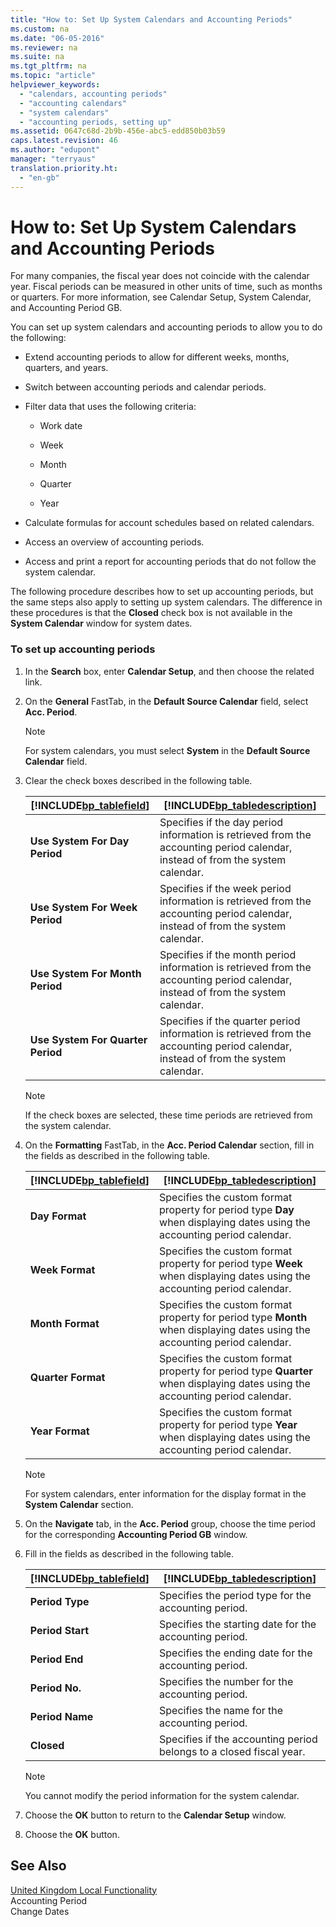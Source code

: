 ```yaml
---
title: "How to: Set Up System Calendars and Accounting Periods"
ms.custom: na
ms.date: "06-05-2016"
ms.reviewer: na
ms.suite: na
ms.tgt_pltfrm: na
ms.topic: "article"
helpviewer_keywords: 
  - "calendars, accounting periods"
  - "accounting calendars"
  - "system calendars"
  - "accounting periods, setting up"
ms.assetid: 0647c68d-2b9b-456e-abc5-edd850b03b59
caps.latest.revision: 46
ms.author: "edupont"
manager: "terryaus"
translation.priority.ht: 
  - "en-gb"
---
```

# How to: Set Up System Calendars and Accounting Periods
For many companies, the fiscal year does not coincide with the calendar year. Fiscal periods can be measured in other units of time, such as months or quarters. For more information, see Calendar Setup, System Calendar, and Accounting Period GB.  
  
 You can set up system calendars and accounting periods to allow you to do the following:  
  
-   Extend accounting periods to allow for different weeks, months, quarters, and years.  
  
-   Switch between accounting periods and calendar periods.  
  
-   Filter data that uses the following criteria:  
  
    -   Work date  
  
    -   Week  
  
    -   Month  
  
    -   Quarter  
  
    -   Year  
  
-   Calculate formulas for account schedules based on related calendars.  
  
-   Access an overview of accounting periods.  
  
-   Access and print a report for accounting periods that do not follow the system calendar.  
  
 The following procedure describes how to set up accounting periods, but the same steps also apply to setting up system calendars. The difference in these procedures is that the **Closed** check box is not available in the **System Calendar** window for system dates.  
  
### To set up accounting periods  
  
1.  In the **Search** box, enter **Calendar Setup**, and then choose the related link.  
  
2.  On the **General** FastTab, in the **Default Source Calendar** field, select **Acc. Period**.  
  
    > [!NOTE]  
    >  For system calendars, you must select **System** in the **Default Source Calendar** field.  
  
3.  Clear the check boxes described in the following table.  
  
    |[!INCLUDE[bp_tablefield](../../ApplicationDesign/includes/bp_tablefield_md.md)]|[!INCLUDE[bp_tabledescription](../../ApplicationDesign/includes/bp_tabledescription_md.md)]|  
    |---------------------------------|---------------------------------------|  
    |**Use System For Day Period**|Specifies if the day period information is retrieved from the accounting period calendar, instead of from the system calendar.|  
    |**Use System For Week Period**|Specifies if the week period information is retrieved from the accounting period calendar, instead of from the system calendar.|  
    |**Use System For Month Period**|Specifies if the month period information is retrieved from the accounting period calendar, instead of from the system calendar.|  
    |**Use System For Quarter Period**|Specifies if the quarter period information is retrieved from the accounting period calendar, instead of from the system calendar.|  
  
    > [!NOTE]  
    >  If the check boxes are selected, these time periods are retrieved from the system calendar.  
  
4.  On the **Formatting** FastTab, in the **Acc. Period Calendar** section, fill in the fields as described in the following table.  
  
    |[!INCLUDE[bp_tablefield](../../ApplicationDesign/includes/bp_tablefield_md.md)]|[!INCLUDE[bp_tabledescription](../../ApplicationDesign/includes/bp_tabledescription_md.md)]|  
    |---------------------------------|---------------------------------------|  
    |**Day Format**|Specifies the custom format property for period type **Day** when displaying dates using the accounting period calendar.|  
    |**Week Format**|Specifies the custom format property for period type **Week** when displaying dates using the accounting period calendar.|  
    |**Month Format**|Specifies the custom format property for period type **Month** when displaying dates using the accounting period calendar.|  
    |**Quarter Format**|Specifies the custom format property for period type **Quarter** when displaying dates using the accounting period calendar.|  
    |**Year Format**|Specifies the custom format property for period type **Year** when displaying dates using the accounting period calendar.|  
  
    > [!NOTE]  
    >  For system calendars, enter information for the display format in the **System Calendar** section.  
  
5.  On the **Navigate** tab, in the **Acc. Period** group, choose the time period for the corresponding **Accounting Period GB** window.  
  
6.  Fill in the fields as described in the following table.  
  
    |[!INCLUDE[bp_tablefield](../../ApplicationDesign/includes/bp_tablefield_md.md)]|[!INCLUDE[bp_tabledescription](../../ApplicationDesign/includes/bp_tabledescription_md.md)]|  
    |---------------------------------|---------------------------------------|  
    |**Period Type**|Specifies the period type for the accounting period.|  
    |**Period Start**|Specifies the starting date for the accounting period.|  
    |**Period End**|Specifies the ending date for the accounting period.|  
    |**Period No.**|Specifies the number for the accounting period.|  
    |**Period Name**|Specifies the name for the accounting period.|  
    |**Closed**|Specifies if the accounting period belongs to a closed fiscal year.|  
  
    > [!NOTE]  
    >  You cannot modify the period information for the system calendar.  
  
7.  Choose the **OK** button to return to the **Calendar Setup** window.  
  
8.  Choose the **OK** button.  
  
## See Also  
 [United Kingdom Local Functionality](../../LocalFunctionalityForMicrosoftDynamicsNav2016/UnitedKingdom/united-kingdom-local-functionality.md)   
 Accounting Period   
 Change Dates